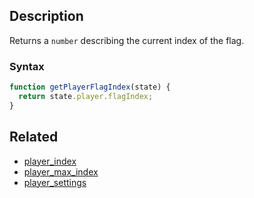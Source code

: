 ## Description

Returns a `number` describing the current index of the flag.

### Syntax

```js
function getPlayerFlagIndex(state) {
  return state.player.flagIndex;
}
```

## Related

- [player_index](./player_index.md)
- [player_max_index](./player_max_index.md)
- [player_settings](./player_settings.md)
